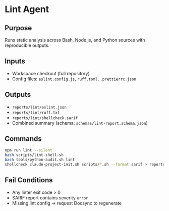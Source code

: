 # Lint Agent

## Purpose

Runs static analysis across Bash, Node.js, and Python sources with reproducible outputs.

## Inputs

- Workspace checkout (full repository)
- Config files: `eslint.config.js`, `ruff.toml`, `.prettierrc.json`

## Outputs

- `reports/lint/eslint.json`
- `reports/lint/ruff.txt`
- `reports/lint/shellcheck.sarif`
- Combined summary (schema: `schemas/lint-report.schema.json`)

## Commands

```bash
npm run lint --silent
bash scripts/lint-shell.sh
bash tools/python-audit.sh lint
shellcheck claude-project-init.sh scripts/*.sh --format sarif > reports/lint/shellcheck.sarif
```

## Fail Conditions

- Any linter exit code > 0
- SARIF report contains severity `error`
- Missing lint config -> request Docsync to regenerate
